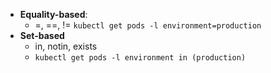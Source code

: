 - **Equality-based**:
  - =, ==, !=
  ```kubectl get pods -l environment=production```
- **Set-based**
  - in, notin, exists
  - ```kubectl get pods -l environment in (production)```